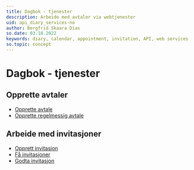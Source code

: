 ```yaml
---
title: Dagbok - tjenester
description: Arbeide med avtaler via webtjenester
uid: api_diary_services-no
author: Bergfrid Skaara Dias
so.date: 03.18.2022
keywords: diary, calendar, appointment, invitation, API, web services
so.topic: concept
---
```


# Dagbok - tjenester

## Opprette avtaler

* [Opprette avtale][1]
* [Opprette regelmessig avtale][2]

## Arbeide med invitasjoner

* [Opprett invitasjon][3]
* [Få invitasjoner][4]
* [Godta invitasjon][5]

<!-- Referenced links -->
[1]: create-apt-services.md
[2]: create-recurring-appointment-services.md
[3]: create-invitation-services.md
[4]: get-invitations-services.md
[5]: accept-invitation-services.md
